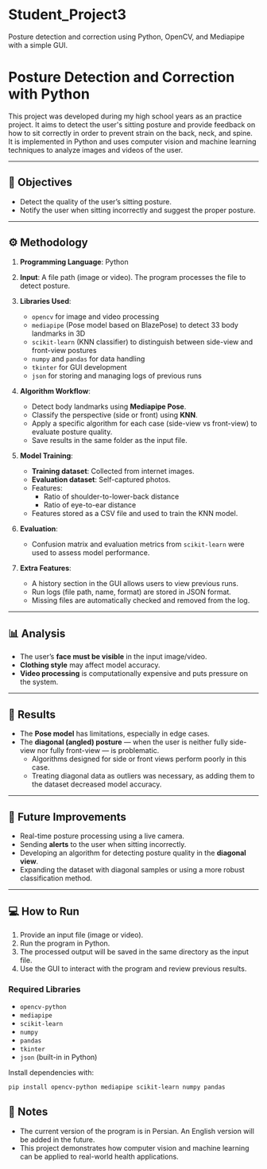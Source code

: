 # Student_Project3
Posture detection and correction using Python, OpenCV, and Mediapipe with a simple GUI.

# Posture Detection and Correction with Python

This project was developed during my high school years as an practice project. It aims to detect the user's sitting posture and provide feedback on how to sit correctly in order to prevent strain on the back, neck, and spine.  
It is implemented in Python and uses computer vision and machine learning techniques to analyze images and videos of the user.

---

## 🎯 Objectives
- Detect the quality of the user’s sitting posture.  
- Notify the user when sitting incorrectly and suggest the proper posture.  

---

## ⚙️ Methodology
1. **Programming Language**: Python  
2. **Input**: A file path (image or video). The program processes the file to detect posture.  
3. **Libraries Used**:  
   - `opencv` for image and video processing  
   - `mediapipe` (Pose model based on BlazePose) to detect 33 body landmarks in 3D  
   - `scikit-learn` (KNN classifier) to distinguish between side-view and front-view postures  
   - `numpy` and `pandas` for data handling  
   - `tkinter` for GUI development  
   - `json` for storing and managing logs of previous runs  

4. **Algorithm Workflow**:  
   - Detect body landmarks using **Mediapipe Pose**.  
   - Classify the perspective (side or front) using **KNN**.  
   - Apply a specific algorithm for each case (side-view vs front-view) to evaluate posture quality.  
   - Save results in the same folder as the input file.  

5. **Model Training**:  
   - **Training dataset**: Collected from internet images.  
   - **Evaluation dataset**: Self-captured photos.  
   - Features:  
     - Ratio of shoulder-to-lower-back distance  
     - Ratio of eye-to-ear distance  
   - Features stored as a CSV file and used to train the KNN model.  

6. **Evaluation**:  
   - Confusion matrix and evaluation metrics from `scikit-learn` were used to assess model performance.  

7. **Extra Features**:  
   - A history section in the GUI allows users to view previous runs.  
   - Run logs (file path, name, format) are stored in JSON format.  
   - Missing files are automatically checked and removed from the log.  

---

## 📊 Analysis
- The user’s **face must be visible** in the input image/video.  
- **Clothing style** may affect model accuracy.  
- **Video processing** is computationally expensive and puts pressure on the system.  

---

## 📝 Results
- The **Pose model** has limitations, especially in edge cases.  
- The **diagonal (angled) posture** — when the user is neither fully side-view nor fully front-view — is problematic.  
  - Algorithms designed for side or front views perform poorly in this case.  
  - Treating diagonal data as outliers was necessary, as adding them to the dataset decreased model accuracy.  

---

## 🚀 Future Improvements
- Real-time posture processing using a live camera.  
- Sending **alerts** to the user when sitting incorrectly.  
- Developing an algorithm for detecting posture quality in the **diagonal view**.  
- Expanding the dataset with diagonal samples or using a more robust classification method.  

---

## 💻 How to Run
1. Provide an input file (image or video).  
2. Run the program in Python.  
3. The processed output will be saved in the same directory as the input file.  
4. Use the GUI to interact with the program and review previous results.  

### Required Libraries
- `opencv-python`  
- `mediapipe`  
- `scikit-learn`  
- `numpy`  
- `pandas`  
- `tkinter`  
- `json` (built-in in Python)  

Install dependencies with:  
```bash
pip install opencv-python mediapipe scikit-learn numpy pandas
```

## 📌 Notes
- The current version of the program is in Persian. An English version will be added in the future.
- This project demonstrates how computer vision and machine learning can be applied to real-world health applications.
